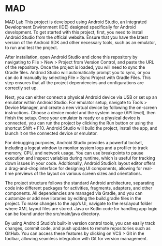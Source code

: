 # MAD
MAD Lab
This project is developed using Android Studio, an Integrated Development Environment (IDE) designed specifically for Android development. To get started with this project, first, you need to install Android Studio from the official website. Ensure that you have the latest version of the Android SDK and other necessary tools, such as an emulator, to run and test the project.

After installation, open Android Studio and clone this repository by navigating to File > New > Project from Version Control, and paste the URL of the repository. Once the project is loaded, you will need to sync the Gradle files. Android Studio will automatically prompt you to sync, or you can do it manually by selecting File > Sync Project with Gradle Files. This step ensures that all the project dependencies and configurations are correctly set up.

Next, you can either connect a physical Android device via USB or set up an emulator within Android Studio. For emulator setup, navigate to Tools > Device Manager, and create a new virtual device by following the on-screen instructions. Choose a device model and the system image (API level), then finish the setup. Once your emulator is ready or a physical device is connected, you can run the project by clicking the Run button or using the shortcut Shift + F10. Android Studio will build the project, install the app, and launch it on the connected device or emulator.

For debugging purposes, Android Studio provides a powerful toolset, including a logcat window to monitor system logs and a profiler to track memory, CPU, and network usage. You can use breakpoints to pause execution and inspect variables during runtime, which is useful for tracking down issues in your code. Additionally, Android Studio’s layout editor offers a drag-and-drop interface for designing UI components, allowing for real-time previews of the layout on various screen sizes and orientations.

The project structure follows the standard Android architecture, separating code into different packages for activities, fragments, adapters, and other components. All dependencies are managed via Gradle, and you can customize or add new libraries by editing the build.gradle files in the project. To make changes to the app’s UI, navigate to the res/layout folder where XML layout files are stored. Java or Kotlin code for handling app logic can be found under the src/main/java directory.

By using Android Studio’s built-in version control tools, you can easily track changes, commit code, and push updates to remote repositories such as GitHub. You can access these features by clicking on VCS > Git in the toolbar, allowing seamless integration with Git for version management.

